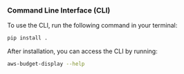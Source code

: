 ### Command Line Interface (CLI)

To use the CLI, run the following command in your terminal:

```bash
pip install .
```

After installation, you can access the CLI by running:

```bash
aws-budget-display --help
```